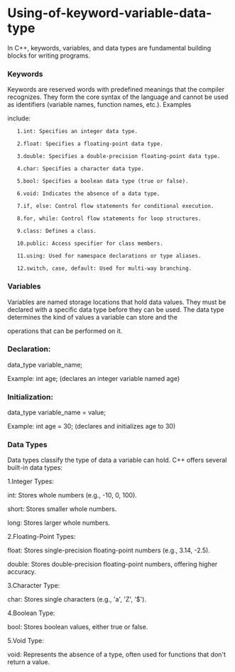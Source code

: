 # Using-of-keyword-variable-data-type

In C++, keywords, variables, and data types are fundamental building blocks for writing programs.

### Keywords
Keywords are reserved words with predefined meanings that the compiler recognizes. They form the core syntax of the language and cannot be used as identifiers (variable names, function names, etc.). Examples 

include:

       1.int: Specifies an integer data type.
       
       2.float: Specifies a floating-point data type.
       
       3.double: Specifies a double-precision floating-point data type.
       
       4.char: Specifies a character data type.
       
       5.bool: Specifies a boolean data type (true or false).
       
       6.void: Indicates the absence of a data type.
       
       7.if, else: Control flow statements for conditional execution.
       
       8.for, while: Control flow statements for loop structures.
       
       9.class: Defines a class.
       
       10.public: Access specifier for class members.
       
       11.using: Used for namespace declarations or type aliases.
       
       12.switch, case, default: Used for multi-way branching.
       
### Variables

Variables are named storage locations that hold data values. They must be declared with a specific data type before they can be used. The data type determines the kind of values a variable can store and the

operations that can be performed on it.

### Declaration: 

 data_type variable_name;
 
 Example: int age; (declares an integer variable named age)
 
### Initialization:

 data_type variable_name = value;
 
 Example: int age = 30; (declares and initializes age to 30)
### Data Types

Data types classify the type of data a variable can hold. C++ offers several built-in data types: 

1.Integer Types:

   int: Stores whole numbers (e.g., -10, 0, 100).

   short: Stores smaller whole numbers.

   long: Stores larger whole numbers.

2.Floating-Point Types:

   float: Stores single-precision floating-point numbers (e.g., 3.14, -2.5).

   double: Stores double-precision floating-point numbers, offering higher accuracy.

3.Character Type:

   char: Stores single characters (e.g., 'a', 'Z', '$').

4.Boolean Type:

   bool: Stores boolean values, either true or false.

5.Void Type:

   void: Represents the absence of a type, often used for functions that don't return a value.
